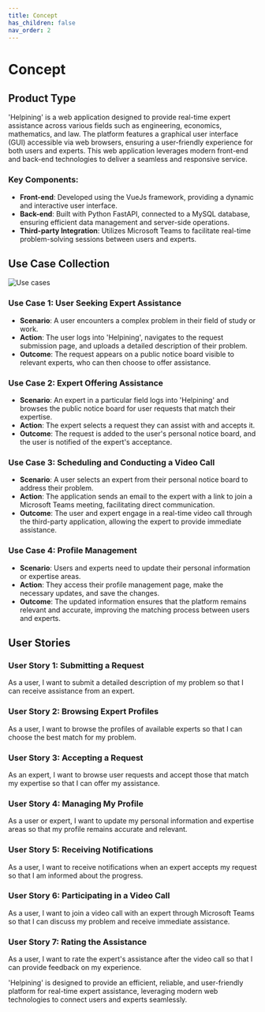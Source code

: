 ```yaml
---
title: Concept
has_children: false
nav_order: 2
---
```


# Concept

## Product Type

'Helpining' is a web application designed to provide real-time expert assistance across various fields such as engineering, economics, mathematics, and law. The platform features a graphical user interface (GUI) accessible via web browsers, ensuring a user-friendly experience for both users and experts. This web application leverages modern front-end and back-end technologies to deliver a seamless and responsive service.

### Key Components:
- **Front-end**: Developed using the VueJs framework, providing a dynamic and interactive user interface.
- **Back-end**: Built with Python FastAPI, connected to a MySQL database, ensuring efficient data management and server-side operations.
- **Third-party Integration**: Utilizes Microsoft Teams to facilitate real-time problem-solving sessions between users and experts.

## Use Case Collection
![Use cases](/report/pictures/useCase.png)

### Use Case 1: User Seeking Expert Assistance
- **Scenario**: A user encounters a complex problem in their field of study or work.
- **Action**: The user logs into 'Helpining', navigates to the request submission page, and uploads a detailed description of their problem.
- **Outcome**: The request appears on a public notice board visible to relevant experts, who can then choose to offer assistance.

### Use Case 2: Expert Offering Assistance
- **Scenario**: An expert in a particular field logs into 'Helpining' and browses the public notice board for user requests that match their expertise.
- **Action**: The expert selects a request they can assist with and accepts it.
- **Outcome**: The request is added to the user's personal notice board, and the user is notified of the expert's acceptance.

### Use Case 3: Scheduling and Conducting a Video Call
- **Scenario**: A user selects an expert from their personal notice board to address their problem.
- **Action**: The application sends an email to the expert with a link to join a Microsoft Teams meeting, facilitating direct communication.
- **Outcome**: The user and expert engage in a real-time video call through the third-party application, allowing the expert to provide immediate assistance.

### Use Case 4: Profile Management
- **Scenario**: Users and experts need to update their personal information or expertise areas.
- **Action**: They access their profile management page, make the necessary updates, and save the changes.
- **Outcome**: The updated information ensures that the platform remains relevant and accurate, improving the matching process between users and experts.

## User Stories

### User Story 1: Submitting a Request
As a user, I want to submit a detailed description of my problem so that I can receive assistance from an expert.

### User Story 2: Browsing Expert Profiles
As a user, I want to browse the profiles of available experts so that I can choose the best match for my problem.

### User Story 3: Accepting a Request
As an expert, I want to browse user requests and accept those that match my expertise so that I can offer my assistance.

### User Story 4: Managing My Profile
As a user or expert, I want to update my personal information and expertise areas so that my profile remains accurate and relevant.

### User Story 5: Receiving Notifications
As a user, I want to receive notifications when an expert accepts my request so that I am informed about the progress.

### User Story 6: Participating in a Video Call
As a user, I want to join a video call with an expert through Microsoft Teams so that I can discuss my problem and receive immediate assistance.

### User Story 7: Rating the Assistance
As a user, I want to rate the expert's assistance after the video call so that I can provide feedback on my experience.

'Helpining' is designed to provide an efficient, reliable, and user-friendly platform for real-time expert assistance, leveraging modern web technologies to connect users and experts seamlessly.
